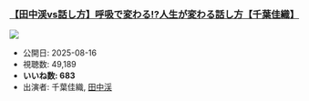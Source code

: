 ### [【田中渓vs話し方】呼吸で変わる!?人生が変わる話し方【千葉佳織】](https://www.youtube.com/watch?v=LOmtZ1GhITY)
[![](https://img.youtube.com/vi/LOmtZ1GhITY/sddefault.jpg)](https://www.youtube.com/watch?v=LOmtZ1GhITY)
-   公開日: 2025-08-16
-   視聴数: 49,189
-   **いいね数: 683**
-   出演者: 千葉佳織, [田中渓](/rehacq_fan/people/田中渓 "wikilink")
